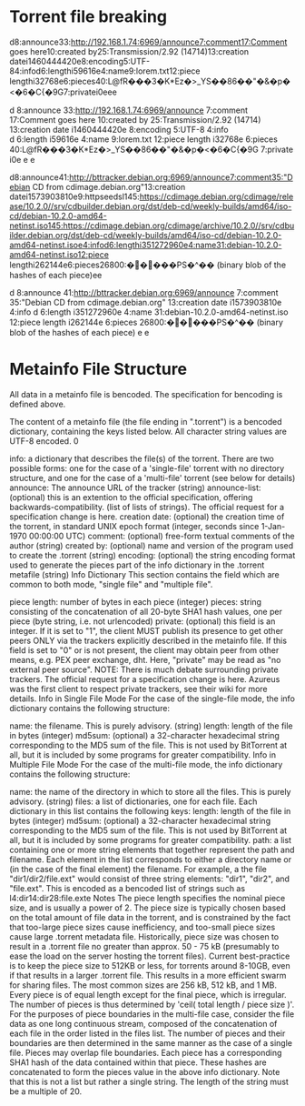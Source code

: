 # Torrent file breaking



d8:announce33:http://192.168.1.74:6969/announce7:comment17:Comment goes here10:created by25:Transmission/2.92 (14714)13:creation datei1460444420e8:encoding5:UTF-84:infod6:lengthi59616e4:name9:lorem.txt12:piece lengthi32768e6:pieces40:L@fR���3�K*Ez�>_YS��86��"�&�p�<�6�C{�9G7:privatei0eee



d
  8:announce            33:http://192.168.1.74:6969/announce
  7:comment             17:Comment goes here
  10:created by         25:Transmission/2.92 (14714)
  13:creation date      i1460444420e
  8:encoding            5:UTF-8
  4:info              
    d
      6:length          i59616e
      4:name            9:lorem.txt
      12:piece length   i32768e
      6:pieces          40:L@fR���3�K*Ez�>_YS��86��"�&�p�<�6�C{�9G
      7:private         i0e
    e
e


d8:announce41:http://bttracker.debian.org:6969/announce7:comment35:"Debian CD from cdimage.debian.org"13:creation datei1573903810e9:httpseedsl145:https://cdimage.debian.org/cdimage/release/10.2.0//srv/cdbuilder.debian.org/dst/deb-cd/weekly-builds/amd64/iso-cd/debian-10.2.0-amd64-netinst.iso145:https://cdimage.debian.org/cdimage/archive/10.2.0//srv/cdbuilder.debian.org/dst/deb-cd/weekly-builds/amd64/iso-cd/debian-10.2.0-amd64-netinst.isoe4:infod6:lengthi351272960e4:name31:debian-10.2.0-amd64-netinst.iso12:piece lengthi262144e6:pieces26800:�����PS�^�� (binary blob of the hashes of each piece)ee


d
  8:announce            41:http://bttracker.debian.org:6969/announce
  7:comment             35:"Debian CD from cdimage.debian.org"
  13:creation date      i1573903810e
  4:info
    d
      6:length          i351272960e
      4:name            31:debian-10.2.0-amd64-netinst.iso
      12:piece length   i262144e
      6:pieces          26800:�����PS�^�� (binary blob of the hashes of each piece)
    e
e



# Metainfo File Structure

All data in a metainfo file is bencoded. The specification for bencoding is defined above.

The content of a metainfo file (the file ending in ".torrent") is a bencoded dictionary, containing the keys listed below. All character string values are UTF-8 encoded. 0

info: a dictionary that describes the file(s) of the torrent. There are two possible forms: one for the case of a 'single-file' torrent with no directory structure, and one for the case of a 'multi-file' torrent (see below for details)
announce: The announce URL of the tracker (string)
announce-list: (optional) this is an extention to the official specification, offering backwards-compatibility. (list of lists of strings).
The official request for a specification change is here.
creation date: (optional) the creation time of the torrent, in standard UNIX epoch format (integer, seconds since 1-Jan-1970 00:00:00 UTC)
comment: (optional) free-form textual comments of the author (string)
created by: (optional) name and version of the program used to create the .torrent (string)
encoding: (optional) the string encoding format used to generate the pieces part of the info dictionary in the .torrent metafile (string)
Info Dictionary
This section contains the field which are common to both mode, "single file" and "multiple file".

piece length: number of bytes in each piece (integer)
pieces: string consisting of the concatenation of all 20-byte SHA1 hash values, one per piece (byte string, i.e. not urlencoded)
private: (optional) this field is an integer. If it is set to "1", the client MUST publish its presence to get other peers ONLY via the trackers explicitly described in the metainfo file. If this field is set to "0" or is not present, the client may obtain peer from other means, e.g. PEX peer exchange, dht. Here, "private" may be read as "no external peer source".
NOTE: There is much debate surrounding private trackers.
The official request for a specification change is here.
Azureus was the first client to respect private trackers, see their wiki for more details.
Info in Single File Mode
For the case of the single-file mode, the info dictionary contains the following structure:

name: the filename. This is purely advisory. (string)
length: length of the file in bytes (integer)
md5sum: (optional) a 32-character hexadecimal string corresponding to the MD5 sum of the file. This is not used by BitTorrent at all, but it is included by some programs for greater compatibility.
Info in Multiple File Mode
For the case of the multi-file mode, the info dictionary contains the following structure:

name: the name of the directory in which to store all the files. This is purely advisory. (string)
files: a list of dictionaries, one for each file. Each dictionary in this list contains the following keys:
length: length of the file in bytes (integer)
md5sum: (optional) a 32-character hexadecimal string corresponding to the MD5 sum of the file. This is not used by BitTorrent at all, but it is included by some programs for greater compatibility.
path: a list containing one or more string elements that together represent the path and filename. Each element in the list corresponds to either a directory name or (in the case of the final element) the filename. For example, a the file "dir1/dir2/file.ext" would consist of three string elements: "dir1", "dir2", and "file.ext". This is encoded as a bencoded list of strings such as l4:dir14:dir28:file.exte
Notes
The piece length specifies the nominal piece size, and is usually a power of 2. The piece size is typically chosen based on the total amount of file data in the torrent, and is constrained by the fact that too-large piece sizes cause inefficiency, and too-small piece sizes cause large .torrent metadata file. Historically, piece size was chosen to result in a .torrent file no greater than approx. 50 - 75 kB (presumably to ease the load on the server hosting the torrent files).
Current best-practice is to keep the piece size to 512KB or less, for torrents around 8-10GB, even if that results in a larger .torrent file. This results in a more efficient swarm for sharing files. The most common sizes are 256 kB, 512 kB, and 1 MB.
Every piece is of equal length except for the final piece, which is irregular. The number of pieces is thus determined by 'ceil( total length / piece size )'.
For the purposes of piece boundaries in the multi-file case, consider the file data as one long continuous stream, composed of the concatenation of each file in the order listed in the files list. The number of pieces and their boundaries are then determined in the same manner as the case of a single file. Pieces may overlap file boundaries.
Each piece has a corresponding SHA1 hash of the data contained within that piece. These hashes are concatenated to form the pieces value in the above info dictionary. Note that this is not a list but rather a single string. The length of the string must be a multiple of 20.
